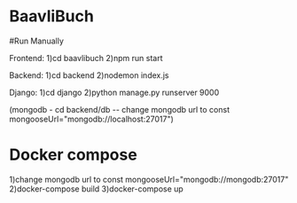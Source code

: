 # BaavliBuch


#Run Manually

Frontend:
1)cd baavlibuch
2)npm run start

Backend:
1)cd backend
2)nodemon index.js

Django:
1)cd django
2)python manage.py runserver 9000

(mongodb -  cd backend/db -- change mongodb url to const mongooseUrl="mongodb://localhost:27017")


# Docker compose

1)change mongodb url to const mongooseUrl="mongodb://mongodb:27017"
2)docker-compose build
3)docker-compose up
